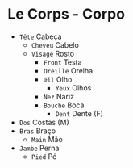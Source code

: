 # Le Corps - Corpo

-   `Tête` Cabeça
    -   `Cheveu` Cabelo
    -   `Visage` Rosto
        -   `Front` Testa
        -   `Oreille` Orelha
        -   `Œil` Olho
            -   `Yeux` Olhos
        -   `Nez` Nariz
        -   `Bouche` Boca
            -   `Dent` Dente (F)
-   `Dos` Costas (M)
-   `Bras` Braço
    -   `Main` Mão
-   `Jambe` Perna
    -   `Pied` Pé
